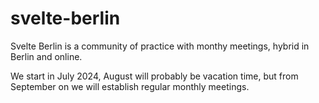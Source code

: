 # svelte-berlin

Svelte Berlin is a community of practice with monthy meetings, hybrid in Berlin and online. 

We start in July 2024, August will probably be vacation time, but from September on we will establish regular monthly meetings. 

